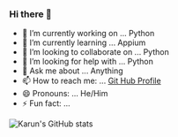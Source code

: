 ### Hi there 👋

- 🔭 I’m currently working on ... Python
- 🌱 I’m currently learning ... Appium
- 👯 I’m looking to collaborate on ... Python
- 🤔 I’m looking for help with ... Python
- 💬 Ask me about ... Anything
- 📫 How to reach me: ... [Git Hub Profile](https://github.com/karunakarhv)
- 😄 Pronouns: ... He/Him
- ⚡ Fun fact: ...

![Karun's GitHub stats](https://github-readme-stats.vercel.app/api?username=karunakarhv&show_icons=true&theme=radical)

